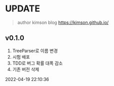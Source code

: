 # UPDATE

> author kimson
> blog   https://kimson.github.io/

## v0.1.0

1. TreeParser로 이름 변경
2. 시험 배포
3. TDD로 버그 확률 대폭 감소
4. 기존 버전 삭제

2022-04-19 22:10:36